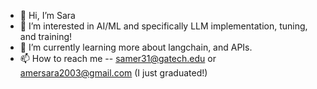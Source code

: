 - 👋 Hi, I’m Sara
- 👀 I’m interested in AI/ML and specifically LLM implementation, tuning, and training!
- 🌱 I’m currently learning more about langchain, and APIs.
- 📫 How to reach me -- samer31@gatech.edu or amersara2003@gmail.com (I just graduated!)

<!---
ssaraamer/ssaraamer is a ✨ special ✨ repository because its `README.md` (this file) appears on your GitHub profile.
You can click the Preview link to take a look at your changes.
--->
